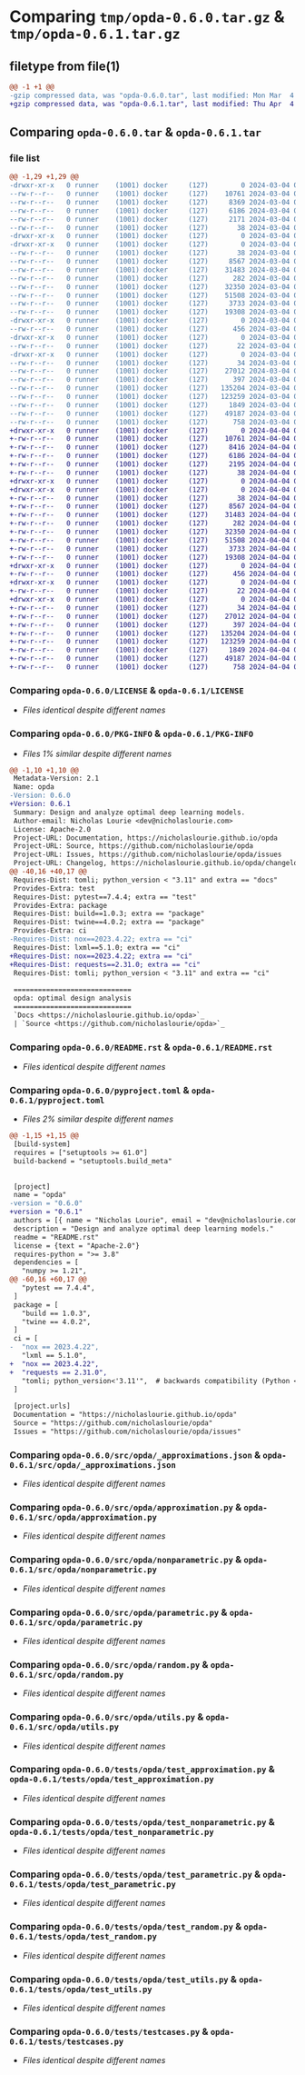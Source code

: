 # Comparing `tmp/opda-0.6.0.tar.gz` & `tmp/opda-0.6.1.tar.gz`

## filetype from file(1)

```diff
@@ -1 +1 @@
-gzip compressed data, was "opda-0.6.0.tar", last modified: Mon Mar  4 04:57:30 2024, max compression
+gzip compressed data, was "opda-0.6.1.tar", last modified: Thu Apr  4 02:30:31 2024, max compression
```

## Comparing `opda-0.6.0.tar` & `opda-0.6.1.tar`

### file list

```diff
@@ -1,29 +1,29 @@
-drwxr-xr-x   0 runner    (1001) docker     (127)        0 2024-03-04 04:57:30.607820 opda-0.6.0/
--rw-r--r--   0 runner    (1001) docker     (127)    10761 2024-03-04 04:56:56.000000 opda-0.6.0/LICENSE
--rw-r--r--   0 runner    (1001) docker     (127)     8369 2024-03-04 04:57:30.607820 opda-0.6.0/PKG-INFO
--rw-r--r--   0 runner    (1001) docker     (127)     6186 2024-03-04 04:56:56.000000 opda-0.6.0/README.rst
--rw-r--r--   0 runner    (1001) docker     (127)     2171 2024-03-04 04:57:26.000000 opda-0.6.0/pyproject.toml
--rw-r--r--   0 runner    (1001) docker     (127)       38 2024-03-04 04:57:30.607820 opda-0.6.0/setup.cfg
-drwxr-xr-x   0 runner    (1001) docker     (127)        0 2024-03-04 04:57:30.603820 opda-0.6.0/src/
-drwxr-xr-x   0 runner    (1001) docker     (127)        0 2024-03-04 04:57:30.603820 opda-0.6.0/src/opda/
--rw-r--r--   0 runner    (1001) docker     (127)       38 2024-03-04 04:56:56.000000 opda-0.6.0/src/opda/__init__.py
--rw-r--r--   0 runner    (1001) docker     (127)     8567 2024-03-04 04:56:56.000000 opda-0.6.0/src/opda/_approximations.json
--rw-r--r--   0 runner    (1001) docker     (127)    31483 2024-03-04 04:56:56.000000 opda-0.6.0/src/opda/approximation.py
--rw-r--r--   0 runner    (1001) docker     (127)      282 2024-03-04 04:56:56.000000 opda-0.6.0/src/opda/exceptions.py
--rw-r--r--   0 runner    (1001) docker     (127)    32350 2024-03-04 04:56:56.000000 opda-0.6.0/src/opda/nonparametric.py
--rw-r--r--   0 runner    (1001) docker     (127)    51508 2024-03-04 04:56:56.000000 opda-0.6.0/src/opda/parametric.py
--rw-r--r--   0 runner    (1001) docker     (127)     3733 2024-03-04 04:56:56.000000 opda-0.6.0/src/opda/random.py
--rw-r--r--   0 runner    (1001) docker     (127)    19308 2024-03-04 04:56:56.000000 opda-0.6.0/src/opda/utils.py
-drwxr-xr-x   0 runner    (1001) docker     (127)        0 2024-03-04 04:57:30.607820 opda-0.6.0/src/opda.egg-info/
--rw-r--r--   0 runner    (1001) docker     (127)      456 2024-03-04 04:57:30.000000 opda-0.6.0/src/opda.egg-info/SOURCES.txt
-drwxr-xr-x   0 runner    (1001) docker     (127)        0 2024-03-04 04:57:30.603820 opda-0.6.0/tests/
--rw-r--r--   0 runner    (1001) docker     (127)       22 2024-03-04 04:56:56.000000 opda-0.6.0/tests/__init__.py
-drwxr-xr-x   0 runner    (1001) docker     (127)        0 2024-03-04 04:57:30.607820 opda-0.6.0/tests/opda/
--rw-r--r--   0 runner    (1001) docker     (127)       34 2024-03-04 04:56:56.000000 opda-0.6.0/tests/opda/__init__.py
--rw-r--r--   0 runner    (1001) docker     (127)    27012 2024-03-04 04:56:56.000000 opda-0.6.0/tests/opda/test_approximation.py
--rw-r--r--   0 runner    (1001) docker     (127)      397 2024-03-04 04:56:56.000000 opda-0.6.0/tests/opda/test_exceptions.py
--rw-r--r--   0 runner    (1001) docker     (127)   135204 2024-03-04 04:56:56.000000 opda-0.6.0/tests/opda/test_nonparametric.py
--rw-r--r--   0 runner    (1001) docker     (127)   123259 2024-03-04 04:56:56.000000 opda-0.6.0/tests/opda/test_parametric.py
--rw-r--r--   0 runner    (1001) docker     (127)     1849 2024-03-04 04:56:56.000000 opda-0.6.0/tests/opda/test_random.py
--rw-r--r--   0 runner    (1001) docker     (127)    49187 2024-03-04 04:56:56.000000 opda-0.6.0/tests/opda/test_utils.py
--rw-r--r--   0 runner    (1001) docker     (127)      758 2024-03-04 04:56:56.000000 opda-0.6.0/tests/testcases.py
+drwxr-xr-x   0 runner    (1001) docker     (127)        0 2024-04-04 02:30:31.940542 opda-0.6.1/
+-rw-r--r--   0 runner    (1001) docker     (127)    10761 2024-04-04 02:29:54.000000 opda-0.6.1/LICENSE
+-rw-r--r--   0 runner    (1001) docker     (127)     8416 2024-04-04 02:30:31.940542 opda-0.6.1/PKG-INFO
+-rw-r--r--   0 runner    (1001) docker     (127)     6186 2024-04-04 02:29:54.000000 opda-0.6.1/README.rst
+-rw-r--r--   0 runner    (1001) docker     (127)     2195 2024-04-04 02:30:27.000000 opda-0.6.1/pyproject.toml
+-rw-r--r--   0 runner    (1001) docker     (127)       38 2024-04-04 02:30:31.940542 opda-0.6.1/setup.cfg
+drwxr-xr-x   0 runner    (1001) docker     (127)        0 2024-04-04 02:30:31.936542 opda-0.6.1/src/
+drwxr-xr-x   0 runner    (1001) docker     (127)        0 2024-04-04 02:30:31.936542 opda-0.6.1/src/opda/
+-rw-r--r--   0 runner    (1001) docker     (127)       38 2024-04-04 02:29:54.000000 opda-0.6.1/src/opda/__init__.py
+-rw-r--r--   0 runner    (1001) docker     (127)     8567 2024-04-04 02:29:54.000000 opda-0.6.1/src/opda/_approximations.json
+-rw-r--r--   0 runner    (1001) docker     (127)    31483 2024-04-04 02:29:54.000000 opda-0.6.1/src/opda/approximation.py
+-rw-r--r--   0 runner    (1001) docker     (127)      282 2024-04-04 02:29:54.000000 opda-0.6.1/src/opda/exceptions.py
+-rw-r--r--   0 runner    (1001) docker     (127)    32350 2024-04-04 02:29:54.000000 opda-0.6.1/src/opda/nonparametric.py
+-rw-r--r--   0 runner    (1001) docker     (127)    51508 2024-04-04 02:29:54.000000 opda-0.6.1/src/opda/parametric.py
+-rw-r--r--   0 runner    (1001) docker     (127)     3733 2024-04-04 02:29:54.000000 opda-0.6.1/src/opda/random.py
+-rw-r--r--   0 runner    (1001) docker     (127)    19308 2024-04-04 02:29:54.000000 opda-0.6.1/src/opda/utils.py
+drwxr-xr-x   0 runner    (1001) docker     (127)        0 2024-04-04 02:30:31.936542 opda-0.6.1/src/opda.egg-info/
+-rw-r--r--   0 runner    (1001) docker     (127)      456 2024-04-04 02:30:31.000000 opda-0.6.1/src/opda.egg-info/SOURCES.txt
+drwxr-xr-x   0 runner    (1001) docker     (127)        0 2024-04-04 02:30:31.936542 opda-0.6.1/tests/
+-rw-r--r--   0 runner    (1001) docker     (127)       22 2024-04-04 02:29:54.000000 opda-0.6.1/tests/__init__.py
+drwxr-xr-x   0 runner    (1001) docker     (127)        0 2024-04-04 02:30:31.936542 opda-0.6.1/tests/opda/
+-rw-r--r--   0 runner    (1001) docker     (127)       34 2024-04-04 02:29:54.000000 opda-0.6.1/tests/opda/__init__.py
+-rw-r--r--   0 runner    (1001) docker     (127)    27012 2024-04-04 02:29:54.000000 opda-0.6.1/tests/opda/test_approximation.py
+-rw-r--r--   0 runner    (1001) docker     (127)      397 2024-04-04 02:29:54.000000 opda-0.6.1/tests/opda/test_exceptions.py
+-rw-r--r--   0 runner    (1001) docker     (127)   135204 2024-04-04 02:29:54.000000 opda-0.6.1/tests/opda/test_nonparametric.py
+-rw-r--r--   0 runner    (1001) docker     (127)   123259 2024-04-04 02:29:54.000000 opda-0.6.1/tests/opda/test_parametric.py
+-rw-r--r--   0 runner    (1001) docker     (127)     1849 2024-04-04 02:29:54.000000 opda-0.6.1/tests/opda/test_random.py
+-rw-r--r--   0 runner    (1001) docker     (127)    49187 2024-04-04 02:29:54.000000 opda-0.6.1/tests/opda/test_utils.py
+-rw-r--r--   0 runner    (1001) docker     (127)      758 2024-04-04 02:29:54.000000 opda-0.6.1/tests/testcases.py
```

### Comparing `opda-0.6.0/LICENSE` & `opda-0.6.1/LICENSE`

 * *Files identical despite different names*

### Comparing `opda-0.6.0/PKG-INFO` & `opda-0.6.1/PKG-INFO`

 * *Files 1% similar despite different names*

```diff
@@ -1,10 +1,10 @@
 Metadata-Version: 2.1
 Name: opda
-Version: 0.6.0
+Version: 0.6.1
 Summary: Design and analyze optimal deep learning models.
 Author-email: Nicholas Lourie <dev@nicholaslourie.com>
 License: Apache-2.0
 Project-URL: Documentation, https://nicholaslourie.github.io/opda
 Project-URL: Source, https://github.com/nicholaslourie/opda
 Project-URL: Issues, https://github.com/nicholaslourie/opda/issues
 Project-URL: Changelog, https://nicholaslourie.github.io/opda/changelog.html
@@ -40,16 +40,17 @@
 Requires-Dist: tomli; python_version < "3.11" and extra == "docs"
 Provides-Extra: test
 Requires-Dist: pytest==7.4.4; extra == "test"
 Provides-Extra: package
 Requires-Dist: build==1.0.3; extra == "package"
 Requires-Dist: twine==4.0.2; extra == "package"
 Provides-Extra: ci
-Requires-Dist: nox==2023.4.22; extra == "ci"
 Requires-Dist: lxml==5.1.0; extra == "ci"
+Requires-Dist: nox==2023.4.22; extra == "ci"
+Requires-Dist: requests==2.31.0; extra == "ci"
 Requires-Dist: tomli; python_version < "3.11" and extra == "ci"
 
 =============================
 opda: optimal design analysis
 =============================
 `Docs <https://nicholaslourie.github.io/opda>`_
 | `Source <https://github.com/nicholaslourie/opda>`_
```

### Comparing `opda-0.6.0/README.rst` & `opda-0.6.1/README.rst`

 * *Files identical despite different names*

### Comparing `opda-0.6.0/pyproject.toml` & `opda-0.6.1/pyproject.toml`

 * *Files 2% similar despite different names*

```diff
@@ -1,15 +1,15 @@
 [build-system]
 requires = ["setuptools >= 61.0"]
 build-backend = "setuptools.build_meta"
 
 
 [project]
 name = "opda"
-version = "0.6.0"
+version = "0.6.1"
 authors = [{ name = "Nicholas Lourie", email = "dev@nicholaslourie.com" }]
 description = "Design and analyze optimal deep learning models."
 readme = "README.rst"
 license = {text = "Apache-2.0"}
 requires-python = ">= 3.8"
 dependencies = [
   "numpy >= 1.21",
@@ -60,16 +60,17 @@
   "pytest == 7.4.4",
 ]
 package = [
   "build == 1.0.3",
   "twine == 4.0.2",
 ]
 ci = [
-  "nox == 2023.4.22",
   "lxml == 5.1.0",
+  "nox == 2023.4.22",
+  "requests == 2.31.0",
   "tomli; python_version<'3.11'",  # backwards compatibility (Python < 3.11)
 ]
 
 [project.urls]
 Documentation = "https://nicholaslourie.github.io/opda"
 Source = "https://github.com/nicholaslourie/opda"
 Issues = "https://github.com/nicholaslourie/opda/issues"
```

### Comparing `opda-0.6.0/src/opda/_approximations.json` & `opda-0.6.1/src/opda/_approximations.json`

 * *Files identical despite different names*

### Comparing `opda-0.6.0/src/opda/approximation.py` & `opda-0.6.1/src/opda/approximation.py`

 * *Files identical despite different names*

### Comparing `opda-0.6.0/src/opda/nonparametric.py` & `opda-0.6.1/src/opda/nonparametric.py`

 * *Files identical despite different names*

### Comparing `opda-0.6.0/src/opda/parametric.py` & `opda-0.6.1/src/opda/parametric.py`

 * *Files identical despite different names*

### Comparing `opda-0.6.0/src/opda/random.py` & `opda-0.6.1/src/opda/random.py`

 * *Files identical despite different names*

### Comparing `opda-0.6.0/src/opda/utils.py` & `opda-0.6.1/src/opda/utils.py`

 * *Files identical despite different names*

### Comparing `opda-0.6.0/tests/opda/test_approximation.py` & `opda-0.6.1/tests/opda/test_approximation.py`

 * *Files identical despite different names*

### Comparing `opda-0.6.0/tests/opda/test_nonparametric.py` & `opda-0.6.1/tests/opda/test_nonparametric.py`

 * *Files identical despite different names*

### Comparing `opda-0.6.0/tests/opda/test_parametric.py` & `opda-0.6.1/tests/opda/test_parametric.py`

 * *Files identical despite different names*

### Comparing `opda-0.6.0/tests/opda/test_random.py` & `opda-0.6.1/tests/opda/test_random.py`

 * *Files identical despite different names*

### Comparing `opda-0.6.0/tests/opda/test_utils.py` & `opda-0.6.1/tests/opda/test_utils.py`

 * *Files identical despite different names*

### Comparing `opda-0.6.0/tests/testcases.py` & `opda-0.6.1/tests/testcases.py`

 * *Files identical despite different names*

